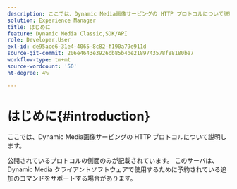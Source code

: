 ```yaml
---
description: ここでは、Dynamic Media画像サービングの HTTP プロトコルについて説明します。
solution: Experience Manager
title: はじめに
feature: Dynamic Media Classic,SDK/API
role: Developer,User
exl-id: de95ace6-31e4-4065-8c82-f190a79e911d
source-git-commit: 206e4643e3926cb85b4be2189743578f88180be7
workflow-type: tm+mt
source-wordcount: '50'
ht-degree: 4%

---
```


# はじめに{#introduction}

ここでは、Dynamic Media画像サービングの HTTP プロトコルについて説明します。

公開されているプロトコルの側面のみが記載されています。 このサーバは、Dynamic Media クライアントソフトウェアで使用するために予約されている追加のコマンドをサポートする場合があります。
